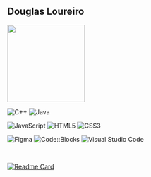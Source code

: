  ## Douglas Loureiro
<!--
<img src="https://github-readme-stats.vercel.app/api?username=DenricoL&theme=chartreuse-dark&icons=true&border_color=32CD32&locale=pt-br" Height = "175px " /> --> 
<img src="https://github-readme-stats.vercel.app/api/top-langs/?username=DenricoL&layout=compact&theme=chartreuse-dark&icons=true&border_color=32CD32&locale=pt-br" Height = "175px" />
<br>
<!--
![](https://komarev.com/ghpvc/?username=DenricoL&color=006400)
-->

![C++](https://img.shields.io/badge/c++-%2300599C.svg?style=for-the-badge&logo=c%2B%2B&logoColor=white) 
![Java](https://img.shields.io/badge/java-%23ED8B00.svg?style=for-the-badge&logo=openjdk&logoColor=white)


![JavaScript](https://img.shields.io/badge/javascript-%23323330.svg?style=for-the-badge&logo=javascript&logoColor=%23F7DF1E)
![HTML5](https://img.shields.io/badge/html5-%23E34F26.svg?style=for-the-badge&logo=html5&logoColor=white)
![CSS3](https://img.shields.io/badge/css3-%231572B6.svg?style=for-the-badge&logo=css3&logoColor=white)

![Figma](https://img.shields.io/badge/Figma-F24E1E.svg?style=for-the-badge&logo=Figma&logoColor=white)
![Code::Blocks](https://img.shields.io/badge/Code::Blocks-41AD48.svg?style=for-the-badge&logo=Code::Blocks&logoColor=white)
![Visual Studio Code](https://img.shields.io/badge/Visual%20Studio%20Code-0078d7.svg?style=for-the-badge&logo=visual-studio-code&logoColor=white)

<br> 


[![Readme Card](https://github-readme-stats.vercel.app/api/pin/?username=DenricoL&repo=Flusite&border_color=FFFFFF&title_color=32CD32&bg_color=DEG,260000,292929,002b0b&text_color=ffffff&icon_color=FF0000)](https://github.com/DenricoL/Site_do_Flu) 







<!--
**DenricoL/denricol** is a ✨ _special_ ✨ repository because its `README.md` (this file) appears on your GitHub profile.

[<img src="https://upload.wikimedia.org/wikipedia/commons/2/2e/Gmail_2020.png" width="30px" />](mailto:delbing4768@gmail.com)
[<img src="https://cdn-icons-png.flaticon.com/512/174/174857.png" width="30px" />](https://www.linkedin.com/in/douglas-enrico/)


Here are some ideas to get you started:

- 🔭 I’m currently working on ...
- 🌱 I’m currently learning ...
- 👯 I’m looking to collaborate on ...
- 🤔 I’m looking for help with ...
- 💬 Ask me about ...
- 📫 How to reach me: ...
- 😄 Pronouns: ...
- ⚡ Fun fact: ...

## ⌨️ Linguagens
| C++ | CSS | JS | HTML |
|-----|----|----|------|
| <img src="https://upload.wikimedia.org/wikipedia/commons/3/32/C%2B%2B_logo.png" width="30px"/> | <img src="https://cdn.jsdelivr.net/gh/devicons/devicon@latest/icons/css3/css3-original.svg" width="30px"/> | <img src="https://cdn.jsdelivr.net/gh/devicons/devicon@latest/icons/javascript/javascript-original.svg" width="30px"/> | <p align = "center"> <img src="https://cdn.jsdelivr.net/gh/devicons/devicon@latest/icons/html5/html5-original.svg" width="30px"/> </p> |

<img src= "https://upload.wikimedia.org/wikipedia/commons/9/9c/BANDEIRA_FLU.png" width = 200px />


## 🤖 Ferramentas 
| CodeBlocks | VS Code |
|------------|---------|
| <p align="center"> <img src="https://img.icons8.com/color/512/code-blocks.png" width="30px"/> </p> | <p align="center"> <img src="https://upload.wikimedia.org/wikipedia/commons/thumb/9/9a/Visual_Studio_Code_1.35_icon.svg/2048px-Visual_Studio_Code_1.35_icon.svg.png" width="30px"/> </p> |


| C++ | CSS | JS | HTML | CodeBlocks | VS Code |
|-----|-----|----|------|------------|---------|
| <img src="https://upload.wikimedia.org/wikipedia/commons/3/32/C%2B%2B_logo.png" width="30px"/> | <img src="https://cdn.jsdelivr.net/gh/devicons/devicon@latest/icons/css3/css3-original.svg" width="30px"/> | <img src="https://cdn.jsdelivr.net/gh/devicons/devicon@latest/icons/javascript/javascript-original.svg" width="30px"/> | <p align = "center"> <img src="https://cdn.jsdelivr.net/gh/devicons/devicon@latest/icons/html5/html5-original.svg" width="30px"/> </p> | <p align="center"> <img src="https://img.icons8.com/color/512/code-blocks.png" width="40px"/> </p> | <p align="center"> <img src="https://upload.wikimedia.org/wikipedia/commons/thumb/9/9a/Visual_Studio_Code_1.35_icon.svg/2048px-Visual_Studio_Code_1.35_icon.svg.png" width="30px"/> </p> |

-->
